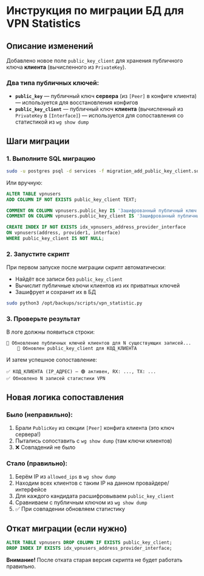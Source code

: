 # Инструкция по миграции БД для VPN Statistics

## Описание изменений

Добавлено новое поле `public_key_client` для хранения публичного ключа **клиента** (вычисленного из `PrivateKey`).

### Два типа публичных ключей:
- **`public_key`** — публичный ключ **сервера** (из `[Peer]` в конфиге клиента) — используется для восстановления конфигов
- **`public_key_client`** — публичный ключ **клиента** (вычисленный из `PrivateKey` в `[Interface]`) — используется для сопоставления со статистикой из `wg show dump`

## Шаги миграции

### 1. Выполните SQL миграцию

```bash
sudo -u postgres psql -d services -f migration_add_public_key_client.sql
```

Или вручную:

```sql
ALTER TABLE vpnusers 
ADD COLUMN IF NOT EXISTS public_key_client TEXT;

COMMENT ON COLUMN vpnusers.public_key IS 'Зашифрованный публичный ключ СЕРВЕРА (из [Peer] в конфиге клиента)';
COMMENT ON COLUMN vpnusers.public_key_client IS 'Зашифрованный публичный ключ КЛИЕНТА (вычисленный из PrivateKey)';

CREATE INDEX IF NOT EXISTS idx_vpnusers_address_provider_interface 
ON vpnusers(address, provider1, interface) 
WHERE public_key_client IS NOT NULL;
```

### 2. Запустите скрипт

При первом запуске после миграции скрипт автоматически:
- Найдёт все записи без `public_key_client`
- Вычислит публичные ключи клиентов из их приватных ключей
- Зашифрует и сохранит их в БД

```bash
sudo python3 /opt/backups/scripts/vpn_statistic.py
```

### 3. Проверьте результат

В логе должны появиться строки:
```
🔧 Обновление публичных ключей клиентов для N существующих записей...
    🔑 Обновлен public_key_client для КОД_КЛИЕНТА
```

И затем успешное сопоставление:
```
✅ КОД_КЛИЕНТА (IP_АДРЕС) — 🟢 активен, RX: ..., TX: ...
✅ Обновлено N записей статистики VPN
```

## Новая логика сопоставления

### Было (неправильно):
1. Брали `PublicKey` из секции `[Peer]` конфига клиента (это ключ сервера!)
2. Пытались сопоставить с `wg show dump` (там ключи клиентов)
3. ❌ Совпадений не было

### Стало (правильно):
1. Берём IP из `allowed_ips` в `wg show dump`
2. Находим всех клиентов с таким IP на данном провайдере/интерфейсе
3. Для каждого кандидата расшифровываем `public_key_client`
4. Сравниваем с публичным ключом из `wg show dump`
5. ✅ При совпадении обновляем статистику

## Откат миграции (если нужно)

```sql
ALTER TABLE vpnusers DROP COLUMN IF EXISTS public_key_client;
DROP INDEX IF EXISTS idx_vpnusers_address_provider_interface;
```

**Внимание!** После отката старая версия скрипта не будет работать правильно.

